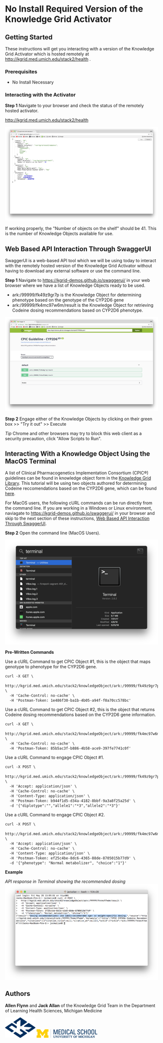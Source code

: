 # No Install Required Version of the Knowledge Grid Activator


## Getting Started

These instructions will get you interacting with a version of the Knowledge Grid Activator which is hosted remotely at http://kgrid.med.umich.edu/stack2/health . 

### Prerequisites

* No Install Necessary


### Interacting with the Activator
**Step 1** Navigate to your browser and check the status of the remotely hosted activator.


http://kgrid.med.umich.edu/stack2/health


![Remote Activator](/activator-workshop/screenshots/remote_activator.png?raw=true)


If working properly, the "Number of objects on the shelf" should be 41. This is the number of Knowledge Objects available for use.


## Web Based API Interaction Through SwaggerUI

SwaggerUI is a web-based API tool which we will be using today to interact with the remotely hosted version of the Knowledge Grid Activator without having to download any external software or use the command line. 

**Step 1** Navigate to https://kgrid-demos.github.io/swaggerui/ in your web browser where we have a list of Knowledge Objects ready to be used. 

* ark:/99999/fk49z9gr7p is the Knowledge Object for determining phenotype based on the genotype of the CYP2D6 gene
* ark:/99999/fk4mc97w6m/result is the Knowledge Object for retrieving Codeine dosing recommendations based on CYP2D6 phenotype.

![SwaggerUI](/activator-workshop/screenshots/swaggerhome.png?raw=true)

**Step 2** Engage either of the Knowledge Objects by clicking on their green box >> "Try it out" >> Execute


_Tip_ Chrome and other browsers may try to block this web client as a security precaution, click "Allow Scripts to Run".





## Interacting With a Knowledge Object Using the MacOS Terminal

A list of Clinical Pharmacogenetics Implementation Consortium (CPIC®) guidelines can be found in knowledge object form in the [Knowledge Grid Library](http://kgrid.med.umich.edu/library2/#/). This tutorial will be using two objects authored for determining Codeine reccomendations based on the CYP2D6 gene, which can be found [here](https://umich.box.com/v/CPICKnowledgeObjects).


For MacOS users, the following cURL commands can be run directly from the command line. If you are working in a Windows or Linux environment, naviagate to https://kgrid-demos.github.io/swaggerui/ in your browser and skip to the next section of these instructions, [Web Based API Interaction Through SwaggerUI](https://github.com/kgrid/knowledge-objects/blob/master/activator-workshop/no_install_required.md#web-based-api-interaction-through-swaggerui).


**Step 2** Open the command line (MacOS Users).

![Search Terminal](/activator-workshop/screenshots/search_terminal.png?raw=true)


**Pre-Written Commands**

Use a cURL Command to get CPIC Object #1, this is the object that maps genotype to phenotype for the CYP2D6 gene.
```
curl -X GET \
  http://kgrid.med.umich.edu/stack2/knowledgeObject/ark:/99999/fk49z9gr7p \
  -H 'Cache-Control: no-cache' \
  -H 'Postman-Token: 1e486f30-ba1b-4b05-a94f-f0a70cc578bc'
```


Use a cURL Command to get CPIC Object #2, this is the object that returns Codeine dosing recommendations based on the CYP2D6 gene information.
```
curl -X GET \
  http://kgrid.med.umich.edu/stack2/knowledgeObject/ark:/99999/fk4mc97w6m \
  -H 'Cache-Control: no-cache' \
  -H 'Postman-Token: 85b5ac3f-b886-4b58-ace9-397fe7741c0f'
```



Use a cURL Command to engage CPIC Object #1.
```
curl -X POST \
  http://kgrid.med.umich.edu/stack2/knowledgeObject/ark:/99999/fk49z9gr7p/result \
  -H 'Accept: application/json' \
  -H 'Cache-Control: no-cache' \
  -H 'Content-Type: application/json' \
  -H 'Postman-Token: b944f1d5-d34a-4182-8bbf-9a3a8f25a25d' \
  -d '{"diplotype":"","allele1":"*3","allele2":"*3"}'
```



Use a cURL Command to engage CPIC Object #2.
```
curl -X POST \
  http://kgrid.med.umich.edu/stack2/knowledgeObject/ark:/99999/fk4mc97w6m/result \
  -H 'Accept: application/json' \
  -H 'Cache-Control: no-cache' \
  -H 'Content-Type: application/json' \
  -H 'Postman-Token: ef25c4be-8dc6-4365-88de-8705015b77d9' \
  -d '{"phenotype": "Normal metabolizer", "choice":"1"}'
```


**Example**

*API response in Terminal showing the recommended dosing*
![Reccomendation](/activator-workshop/screenshots/curl4.png?raw=true)





## Authors

**Allen Flynn** and **Jack Allan** of the Knowledge Grid Team in the Department of Learning Health Sciences, Michigan Medicine


<img src="/activator-workshop/screenshots/kgrid.png?raw=true" width="100">
<img src="/activator-workshop/screenshots/medschool.png?raw=true" width="200">



